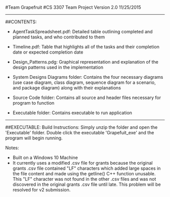 #Team Grapefruit
#CS 3307 Team Project Version 2.0 11/25/2015

-------------------------------------------

##CONTENTS:


 - AgentTaskSpreadsheet.pdf: Detailed table outlining completed and planned tasks, and who contributed to them

 - Timeline.pdf: Table that highlights all of the tasks and their completion date or expected completion date

 - Design_Patterns.pdg: Graphical representation and explanation of the design patterns used in the implementation

 - System Designs Diagrams folder: Contains the four necessary diagrams (use case diagram, class diagram, sequence diagram for a scenario, and package diagram) along with their explanations

 - Source Code folder: Contains all source and header files necessary for program to function

 - Executable folder: Contains executable to run application

-------------------------------------------

##EXECUTABLE:
Build Instructions:
  Simply unzip the folder and open the 'Executable' folder. Double click the executable 'Grapefuit_exe' and the program will begin running. 
  
Notes:
 - Built on a Windows 10 Machine
 - It currently uses a modified .csv file for grants because the original grants .csv file contained "LF" characters which added large spaces in the file content and made using the getline() C++ function unusable. This "LF" character was not found in the other .csv files and was not discovered in the original grants .csv file until late. This problem will be resolved for v2 submission.


